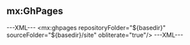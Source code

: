## mx:GhPages

---XML---
<mx:ghpages repositoryFolder="${basedir}" sourceFolder="${basedir}/site" obliterate="true"/>
---XML---
